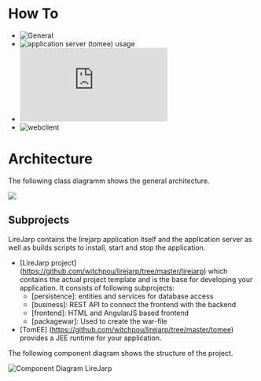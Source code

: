 # How To
* ![General](https://github.com/witchpou/lirejarp)
* ![application server (tomee) usage](https://github.com/witchpou/lirejarp/tree/master/tomee)
* ![architecture](https://github.com/witchpou/lirejarp/blob/master/architecture.md)
* ![webclient](https://github.com/witchpou/lirejarp/tree/master/lirejarp/webclient)

# Architecture

The following class diagramm shows the general architecture.

![](https://github.com/witchpou/lirejarp/blob/master/docs/images/classDiagramm.png?raw=true)

## Subprojects ##
LireJarp contains the lirejarp application itself and the application server as well as builds scripts to install, start and stop the application.
* [LireJarp project] (https://github.com/witchpou/lirejarp/tree/master/lirejarp) which contains the actual project template and is the base for developing your application. It consists of following subprojects:
  * [persistence]: entities and services for database access
  * [business]: REST API to connect the frontend with the backend
  * [frontend]: HTML and AngularJS based frontend
  * [packagewar]: Used to create the war-file
* [TomEE] (https://github.com/witchpou/lirejarp/tree/master/tomee) provides a JEE runtime for your application. 

The following component diagram shows the structure of the project.

![Component Diagram LireJarp](https://wp.starwit.de/ljprojectbuilder/wp-content/uploads/sites/7/2017/02/komponentendiagrammPS-LireJarp.png)
